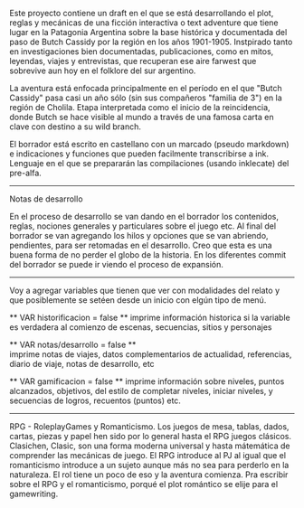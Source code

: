 Este proyecto contiene un draft en el que se está desarrollando el plot, reglas y mecánicas de una ficción interactiva o text adventure que tiene lugar en la Patagonia Argentina sobre la base histórica y documentada del paso de Butch Cassidy por la región en los años 1901-1905. Instpirado tanto en investigaciones bien documentadas, publicaciones, como en mitos, leyendas, viajes y entrevistas, que recuperan ese aire farwest que sobrevive aun hoy en el folklore del sur argentino. 

La aventura está enfocada principalmente en el período en el que "Butch Cassidy" pasa casi un año sólo (sin sus compañeros "familia de 3") en la región de Cholila. Etapa interpretada como el inicio de la reincidencia, donde Butch se hace visible al mundo a través de una famosa carta en clave con destino a su wild branch.   

El borrador está escrito en castellano con un marcado (pseudo markdown) e indicaciones y funciones que pueden facilmente transcribirse a ink. Lenguaje en el que se prepararán las compilaciones (usando inklecate) del pre-alfa.

-----------------------------------
Notas de desarrollo

En el proceso de desarrollo se van dando en el borrador los contenidos, reglas, nociones generales y particulares sobre el juego etc. 
Al final del borrador se van agregando los hilos y opciones que se van abriendo, pendientes, para ser retomadas en el desarrollo. Creo que esta es una buena forma de no perder el globo de la historia. 
En los diferentes commit del borrador se puede ir viendo el proceso de expansión.

------------------------------------
Voy a agregar variables que tienen que ver con modalidades del relato y que posiblemente se setéen desde un inicio con elgún tipo de menú. 

** VAR historificacion = false **
imprime información historica si la variable es verdadera al comienzo de escenas, secuencias, sitios y personajes

** VAR notas/desarrollo = false **  
imprime notas de viajes, datos complementarios de actualidad, referencias, diario de viaje, notas de desarrollo, etc

** VAR gamificacion = false **
imprime información sobre niveles, puntos alcanzados, objetivos, del estilo de completar niveles, iniciar niveles, y secuencias de logros, recuentos (puntos) etc. 


---------------
RPG - RoleplayGames y Romanticismo. 
Los juegos de mesa, tablas, dados, cartas, piezas y papel hen sido por lo general hasta el RPG juegos clásicos. 
Clasichen, Clasic, son una forma moderna universal y hasta mátemática de comprender las mecánicas de juego. El RPG introduce al PJ al igual que el romanticismo introduce a un sujeto aunque más no sea para perderlo en la naturaleza. El rol tiene un poco de eso y la aventura comienza. Pra escribir sobre el RPG y el romanticismo, porqué el plot romántico se elije para el gamewriting.